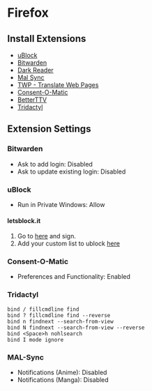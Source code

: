 # Firefox

## Install Extensions

- [uBlock](https://addons.mozilla.org/en-US/firefox/addon/ublock-origin)
- [Bitwarden](https://addons.mozilla.org/en-US/firefox/addon/bitwarden-password-manager)
- [Dark Reader](https://addons.mozilla.org/en-US/firefox/addon/darkreader)
- [Mal Sync](https://addons.mozilla.org/en-US/firefox/addon/mal-sync)
- [TWP - Translate Web Pages](https://addons.mozilla.org/en-US/firefox/addon/traduzir-paginas-web)
- [Consent-O-Matic](https://addons.mozilla.org/en-US/firefox/addon/consent-o-matic)
- [BetterTTV](https://addons.mozilla.org/en-US/firefox/addon/betterttv)
- [Tridactyl](https://addons.mozilla.org/en-US/firefox/addon/tridactyl-vim/)

## Extension Settings

### Bitwarden

- Ask to add login: Disabled
- Ask to update existing login: Disabled

### uBlock

- Run in Private Windows: Allow

#### letsblock.it

1. Go to [here](https://letsblock.it/) and sign.
2. Add your custom list to ublock [here](https://letsblock.it/help/use-list)

### Consent-O-Matic

- Preferences and Functionality: Enabled

### Tridactyl

```tridactyl
bind / fillcmdline find
bind ? fillcmdline find --reverse
bind n findnext --search-from-view
bind N findnext --search-from-view --reverse
bind <Space>h nohlsearch
bind I mode ignore
```

### MAL-Sync

- Notifications (Anime): Disabled
- Notifications (Manga): Disabled
